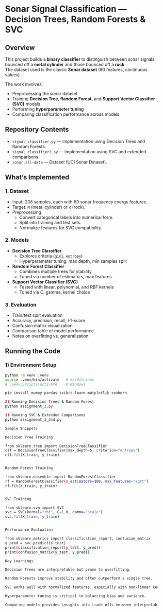 # Sonar Signal Classification — Decision Trees, Random Forests & SVC

## Overview
This project builds a **binary classifier** to distinguish between sonar signals bounced off a **metal cylinder** and those bounced off a **rock**.  
The dataset used is the classic **Sonar dataset** (60 features, continuous values).  

The work involves:
- Preprocessing the sonar dataset
- Training **Decision Tree**, **Random Forest**, and **Support Vector Classifier (SVC)** models
- Performing **hyperparameter tuning**
- Comparing classification performance across models

## Repository Contents
- `signal_classifier.py` — Implementation using Decision Trees and Random Forests.
- `signal_classifier2.py` — Implementation using SVC and extended comparisons.
- `sonar.all-data` — Dataset (UCI Sonar Dataset).

## What’s Implemented

### 1. Dataset
- Input: 208 samples, each with 60 sonar frequency energy features.
- Target: `M` (metal cylinder) or `R` (rock).
- Preprocessing:
  - Convert categorical labels into numerical form.
  - Split into training and test sets.
  - Normalize features for SVC compatibility.

### 2. Models
- **Decision Tree Classifier**
  - Explores criteria (`gini`, `entropy`)
  - Hyperparameter tuning: max depth, min samples split
- **Random Forest Classifier**
  - Combines multiple trees for stability
  - Tuned via number of estimators, max features
- **Support Vector Classifier (SVC)**
  - Tested with linear, polynomial, and RBF kernels
  - Tuned via C, gamma, kernel choice

### 3. Evaluation
- Train/test split evaluation
- Accuracy, precision, recall, F1-score
- Confusion matrix visualization
- Comparison table of model performance
- Notes on overfitting vs. generalization

## Running the Code

### 1) Environment Setup
```bash
python -m venv .venv
source .venv/bin/activate   # macOS/Linux
# .venv\Scripts\activate    # Windows

pip install numpy pandas scikit-learn matplotlib seaborn

2) Running Decision Trees & Random Forest
python assignment_3.py

3) Running SVC & Extended Comparisons
python assignment_3_2nd.py

Sample Snippets

Decision Tree Training

from sklearn.tree import DecisionTreeClassifier
clf = DecisionTreeClassifier(max_depth=5, criterion="entropy")
clf.fit(X_train, y_train)


Random Forest Training

from sklearn.ensemble import RandomForestClassifier
rf = RandomForestClassifier(n_estimators=100, max_features="sqrt")
rf.fit(X_train, y_train)


SVC Training

from sklearn.svm import SVC
svc = SVC(kernel="rbf", C=1.0, gamma="scale")
svc.fit(X_train, y_train)


Performance Evaluation

from sklearn.metrics import classification_report, confusion_matrix
y_pred = svc.predict(X_test)
print(classification_report(y_test, y_pred))
print(confusion_matrix(y_test, y_pred))

Key Learnings

Decision Trees are interpretable but prone to overfitting.

Random Forests improve stability and often outperform a single tree.

SVC works well with normalized features, especially with non-linear kernels.

Hyperparameter tuning is critical to balancing bias and variance.

Comparing models provides insights into trade-offs between interpretability and accuracy.
